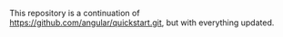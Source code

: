This repository is a continuation of https://github.com/angular/quickstart.git, but with everything updated.